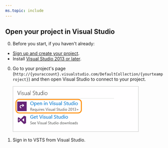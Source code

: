 ```yaml
---
ms.topic: include
---
```


##	Open your project in Visual Studio

0. Before you start, if you haven't already:

 * [Sign up and create your project](../../../organizations/accounts/create-organization-msa-or-work-student.md).
 * Install [Visual Studio 2013 or later](https://visualstudio.microsoft.com/downloads).

0. Go to your project's page 
(```http://{youraccount}.visualstudio.com/DefaultCollection/{yourteamproject}```)
and then open Visual Studio to connect to your project.

	![On your project overview page, click Open in Visual Studio](../../../_shared/_img/GoHomeOpenInVisualStudio.png)

0. Sign in to VSTS from Visual Studio. 

